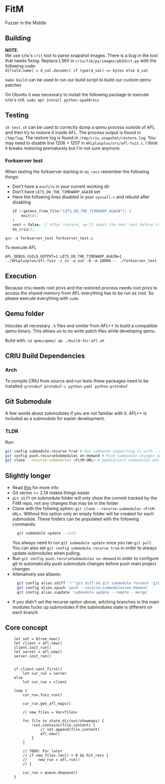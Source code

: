 # FitM
Fuzzer in the Middle

## Building

**NOTE**:   
We use criu's `crit` tool to parse snapshot images. There is a bug in the tool that needs fixing.
Replace L360 in `criu/lib/py/images/pb2dict.py` with the following code:  
`d[field.name] = d_val.decode() if type(d_val) == bytes else d_val`


`make build` can be used to run our build script to build our custom qemu patches

On Ubuntu it was necessary to install the following package to execute criu's crit.
`sudo apt install python-ipaddress`

## Testing

`sh test.sh` can be used to correctly dump a qemu process outside of AFL and then try to restore it inside AFL.
The process output is found in `/tmp/log`. The restore log is found in `/tmp/criu_snapshot/restore.log`.
You may need to disable line 1206 + 1207 in `AFLplusplus/src/afl-fuzz.c`. I think it breaks restoring prematurely but
I'm not sure anymore.

### Forkserver test

When testing the forkserver starting in `do_recv` remember the following things:
- Don't have a `envfile` in your current working dir
- Don't have `LETS_DO_THE_TIMEWARP_AGAIN` set
- Have the following lines disabled in your `syscall.c` and rebuild after disabling
    ```c
    if (!getenv_from_file("LETS_DO_THE_TIMEWARP_AGAIN")) {
        exit(0);
    }
    sent = false; // After restore, we'll await the next sent before criuin' again
    do_criu();
    ```

```
gcc -o forkserver_test forkserver_test.c
```

To execute AFL
```
AFL_DEBUG_CHILD_OUTPUT=1 LETS_DO_THE_TIMEWARP_AGAIN=1 ../AFLplusplus/afl-fuzz -i in -o out -Q -m 10000 -- ./forkserver_test
```

## Execution

Because criu needs root privs and the restored process needs root privs to access the shared memory from AFL everything has to be run as root.
So please execute everything with `sudo`.

## Qemu folder

Inlucdes all necessary `.h` files and similar from AFL++ to build a compatible qemu binary.
This allows us to no write patch files while developing qemu.

Build with: `cd qemu/qemu/ && ./build-for-afl.sh`

## CRIU Build Dependencies
### Arch

To compile CRIU from source and run tests these packages need to be installed:
`protobuf protobuf-c python-yaml python-protobuf`

## Git Submodule

A few words about submodules if you are not familiar with it. AFL++ is included as a submodule for easier development.

### TLDR

Run:
```sh
git config submodule.recurse true # Run commands supporting it with --recurse-submodules
git config push.recurseSubmodules on-demand # Push submodule changes automatically if possible
git clone --recurse-submodules <FitM-URL> # Update/init submodules while cloning
```

## Slightly longer
- Read [this](https://git-scm.com/book/en/v2/Git-Tools-Submodules) for more info
- Git verion >= 2.14 makes things easier
- `git diff` on submodule folder will only show the commit tracked by the FitM repo, not any changes that may be in the folder
- Clone with the follwing option: `git clone --recurse-submodules <FitM-URL>`. Without this option only an empty folder will be created for each submodule. These folders can be populated with the following commands:
  ```sh
    git submodule update --init
  ```
  You always need to run `git submodule update` once you ran `git pull`. You can also set `git config submodule.recurse true` in order to always update submodules when pulling.
- Run `git config push.recurseSubmodules on-demand` in order to configure git to automatically push submodule changes before push main project changes
- Altenatively use aliases:
  ```sh
    git config alias.sdiff '!'"git diff && git submodule foreach 'git diff'"
    git config alias.spush 'push --recurse-submodules=on-demand'
    git config alias.supdate 'submodule update --remote --merge'
    ```
- If you didn't set the recurse option above, witching branches in the main modules fucks up submodules if the submodules state is different on each branch

## Core concept

```
    let set = btree.new()
    let client = afl.new()
    client.init_run()
    let server = afl.new()
    server.init_run()


    if client.sent_first()
        let cur_run = server
    else
        let cur_run = client

    loop {
        cur_run.fuzz_run()

        cur_run.gen_afl_maps()

        // new_files = Vec<files>

        for file in state_dir/out/showmaps/ {
            !set.contains(file.content) {
                // set.append(file.content)
                afl.new()
            }
        }

        // TODO: For later
        // if new_files.len() > 0 && hit_recv {
        //     new_run = afl.run()
        // }

        cur_run = queue.dequeue()
    }
```
